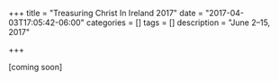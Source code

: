 +++
title = "Treasuring Christ In Ireland 2017"
date = "2017-04-03T17:05:42-06:00"
categories = []
tags = []
description = "June 2–15, 2017"

+++

[coming soon]
